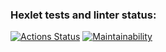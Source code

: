 ### Hexlet tests and linter status:
[![Actions Status](https://github.com/happy-violence/php-project-45/actions/workflows/hexlet-check.yml/badge.svg)](https://github.com/happy-violence/php-project-45/actions)
[![Maintainability](https://api.codeclimate.com/v1/badges/478dd86452263a0051a9/maintainability)](https://codeclimate.com/github/happy-violence/php-project-45/maintainability)
